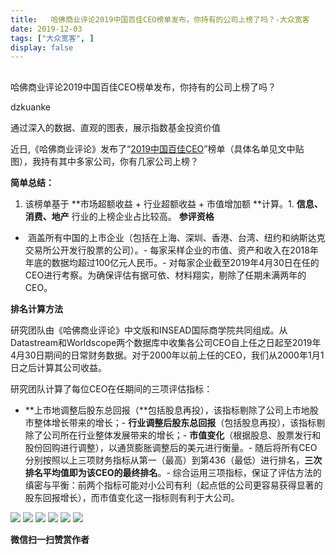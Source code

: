 ```yaml
---
title:   哈佛商业评论2019中国百佳CEO榜单发布，你持有的公司上榜了吗？-大众宽客
date: 2019-12-03
tags: ["大众宽客", ]
display: false
---
```



## 



哈佛商业评论2019中国百佳CEO榜单发布，你持有的公司上榜了吗？




dzkuanke




通过深入的数据、直观的图表，展示指数基金投资价值


近日,《哈佛商业评论》发布了“[2019中国百佳CEO](http://mp.weixin.qq.com/s?__biz=MjM5NzY4MzQyMQ==&amp;mid=2650092044&amp;idx=1&amp;sn=b8eef894a99a9623c14735f8e4322f86&amp;chksm=bed7dbbe89a052a8a7f8930eed783a4f33d6fd6c3362adbcc61b220feff42518a230e195d888&amp;scene=21#wechat_redirect)”榜单（具体名单见文中贴图），我持有其中多家公司，你有几家公司上榜？



**简单总结：**
1. 该榜单基于&nbsp;**市场超额收益 + 行业超额收益 + 市值增加额&nbsp;**计算。1. **信息、消费、地产**&nbsp;行业的上榜企业占比较高。
**参评资格**
- &nbsp;涵盖所有中国的上市企业（包括在上海、深圳、香港、台湾、纽约和纳斯达克交易所公开发行股票的公司）。- 每家采样企业的市值、资产和收入在2018年年底的数据均超过100亿元人民币。- 对每家企业截至2019年4月30日在任的CEO进行考察。为确保评估有据可依、材料翔实，剔除了任期未满两年的CEO。


**排名计算方法**

研究团队由《哈佛商业评论》中文版和INSEAD国际商学院共同组成。从Datastream和Worldscope两个数据库中收集各公司CEO自上任之日起至2019年4月30日期间的日常财务数据。对于2000年以前上任的CEO，我们从2000年1月1日之后计算其公司收益。



研究团队计算了每位CEO在任期间的三项评估指标：
- **上市地调整后股东总回报（**包括股息再投），该指标剔除了公司上市地股市整体增长带来的增长；- **行业调整后股东总回报**（包括股息再投），该指标剔除了公司所在行业整体发展带来的增长；- **市值变化**（根据股息、股票发行和股份回购进行调整），以通货膨胀调整后的美元进行衡量。- 随后将所有CEO分别按照以上三项财务指标从第一（最高）到第436（最低）进行排名，**三次排名平均值即为该CEO的最终排名**。- 综合运用三项指标，保证了评估方法的缜密与平衡：前两个指标可能对小公司有利（起点低的公司更容易获得显著的股东回报增长），而市值变化这一指标则有利于大公司。




<img class="" data-ratio="0.9925" src="https://mmbiz.qpic.cn/mmbiz_jpg/PKw3FQPmhIjbexiarPVlIO9syEZkeXqhcvXkoWuPuQTUO442OqVbwIic0mcbfUqPLQ9QwI0lNLicu0RfpnhWclzKg/640?wx_fmt=jpeg" data-type="jpeg" data-w="800"/>

<img class="" data-ratio="1.005" src="https://mmbiz.qpic.cn/mmbiz_jpg/PKw3FQPmhIjbexiarPVlIO9syEZkeXqhcfh0YL8SuW20XEdurvumHwliclrxjjSQ4Tdo5icIibCdwOfJazAjib5Cibfw/640?wx_fmt=jpeg" data-type="jpeg" data-w="800"/>

<img class="" data-ratio="1.0953703703703703" src="https://mmbiz.qpic.cn/mmbiz_jpg/PKw3FQPmhIjbexiarPVlIO9syEZkeXqhc6ibTPBibZzVNOt4AicBsEVtQVffPdgCOrrKlgXCuJaV5LIATjia9INBdkg/640?wx_fmt=jpeg" data-type="jpeg" data-w="1080"/>

<img class="" data-ratio="1.0907407407407408" src="https://mmbiz.qpic.cn/mmbiz_jpg/PKw3FQPmhIjbexiarPVlIO9syEZkeXqhcZAXddwYTicZKUBZIy5Xwp4ib3daN53mFNl4iaG9fBmkSDkQRDFIacaE0w/640?wx_fmt=jpeg" data-type="jpeg" data-w="1080"/>

<img class="" data-ratio="1.0953703703703703" src="https://mmbiz.qpic.cn/mmbiz_jpg/PKw3FQPmhIjbexiarPVlIO9syEZkeXqhco7xcElva2ia8nztuYwuZRk7VWws4ufPbwFLgOVvvM91hkvZRjDbTwcQ/640?wx_fmt=jpeg" data-type="jpeg" data-w="1080"/>

<img class="" data-ratio="0.9342592592592592" src="https://mmbiz.qpic.cn/mmbiz_jpg/PKw3FQPmhIjbexiarPVlIO9syEZkeXqhcSibbC94FAjppX51574keT1qX8hoTdLDiaVYYKpx5grYgPic9CScABYElA/640?wx_fmt=jpeg" data-type="jpeg" data-w="1080"/>


**微信扫一扫赞赏作者**